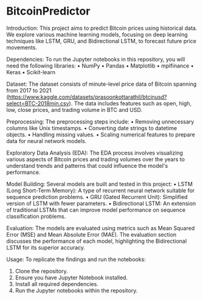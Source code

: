 # BitcoinPredictor

Introduction:
This project aims to predict Bitcoin prices using historical data. We explore various machine learning models, focusing on deep learning techniques like LSTM, GRU, and Bidirectional LSTM, to forecast future price movements.

Dependencies:
To run the Jupyter notebooks in this repository, you will need the following libraries:
• NumPy
• Pandas
• Matplotlib
• mplfinance
• Keras
• Scikit-learn

Dataset:
The dataset consists of minute-level price data of Bitcoin spanning from 2017 to 2021 (https://www.kaggle.com/datasets/prasoonkottarathil/btcinusd?select=BTC-2018min.csv). The data includes features such as open, high, low, close prices, and trading volume in BTC and USD.

Preprocessing:
The preprocessing steps include:
• Removing unnecessary columns like Unix timestamps.
• Converting date strings to datetime objects.
• Handling missing values.
• Scaling numerical features to prepare data for neural network models.

Exploratory Data Analysis (EDA):
The EDA process involves visualizing various aspects of Bitcoin prices and trading volumes over the years to understand trends and patterns that could influence the model's performance.

Model Building:
Several models are built and tested in this project:
•	LSTM (Long Short-Term Memory): A type of recurrent neural network suitable for sequence prediction problems.
•	GRU (Gated Recurrent Unit): Simplified version of LSTM with fewer parameters.
•	Bidirectional LSTM: An extension of traditional LSTMs that can improve model performance on sequence classification problems.

Evaluation:
The models are evaluated using metrics such as Mean Squared Error (MSE) and Mean Absolute Error (MAE). The evaluation section discusses the performance of each model, highlighting the Bidirectional LSTM for its superior accuracy.

Usage:
To replicate the findings and run the notebooks:
1.	Clone the repository.
2.	Ensure you have Jupyter Notebook installed.
3.	Install all required dependencies.
4.	Run the Jupyter notebooks within the repository.
